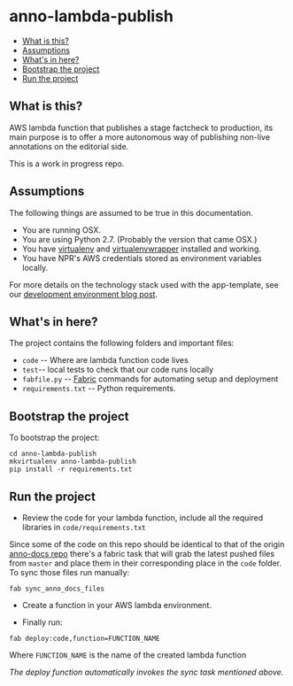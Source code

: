 anno-lambda-publish
===================

* [What is this?](#what-is-this)
* [Assumptions](#assumptions)
* [What's in here?](#whats-in-here)
* [Bootstrap the project](#bootstrap-the-project)
* [Run the project](#run-the-project)

What is this?
-------------

AWS lambda function that publishes a stage factcheck to production, its main purpose is to offer a more autonomous way of publishing non-live annotations on the editorial side.

This is a work in progress repo.

Assumptions
-----------

The following things are assumed to be true in this documentation.

* You are running OSX.
* You are using Python 2.7. (Probably the version that came OSX.)
* You have [virtualenv](https://pypi.python.org/pypi/virtualenv) and [virtualenvwrapper](https://pypi.python.org/pypi/virtualenvwrapper) installed and working.
* You have NPR's AWS credentials stored as environment variables locally.

For more details on the technology stack used with the app-template, see our [development environment blog post](http://blog.apps.npr.org/2013/06/06/how-to-setup-a-developers-environment.html).

What's in here?
---------------

The project contains the following folders and important files:

* ``code`` -- Where are lambda function code lives
* ``test``-- local tests to check that our code runs locally
* ``fabfile.py`` -- [Fabric](http://docs.fabfile.org/en/latest/) commands for automating setup and deployment
* ``requirements.txt`` -- Python requirements.

Bootstrap the project
---------------------

To bootstrap the project:

```
cd anno-lambda-publish
mkvirtualenv anno-lambda-publish
pip install -r requirements.txt
```

Run the project
---------------

* Review the code for your lambda function, include all the required libraries in `code/requirements.txt`

Since some of the code on this repo should be identical to that of the origin [anno-docs repo](https://github.com/nprapps/anno-docs) there's a fabric task that will grab the latest pushed files from `master` and place them in their corresponding place in the `code` folder. To sync those files run manually:

```
fab sync_anno_docs_files
```

* Create a function in your AWS lambda environment.

* Finally run:

```
fab deploy:code,function=FUNCTION_NAME
```

Where `FUNCTION_NAME` is the name of the created lambda function

_The deploy function automatically invokes the sync task mentioned above._




